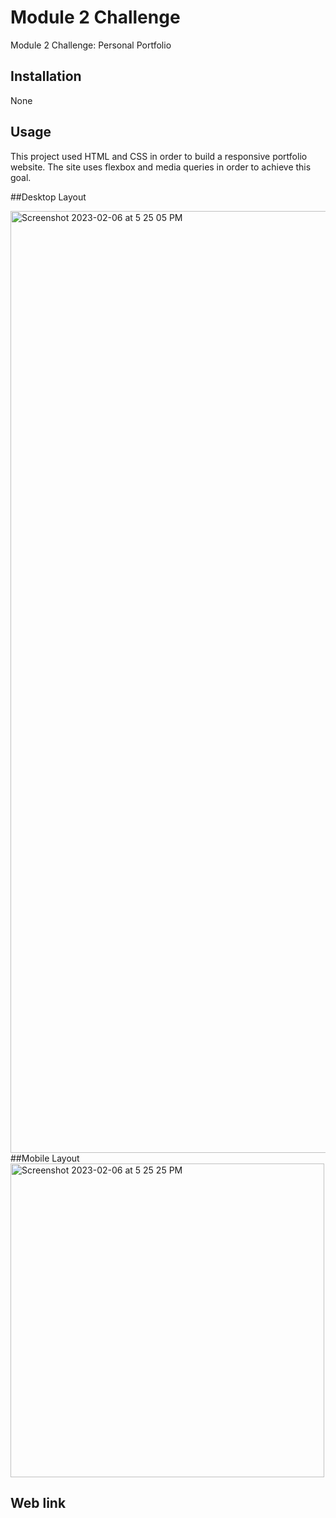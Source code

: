 # Module 2 Challenge
Module 2 Challenge: Personal Portfolio

## Installation

None

## Usage

This project used HTML and CSS in order to build a responsive portfolio website. The site uses flexbox and media queries in order to achieve this goal.

##Desktop Layout

<img width="1507" alt="Screenshot 2023-02-06 at 5 25 05 PM" src="https://user-images.githubusercontent.com/104536533/217117431-b9616bdd-d66d-49ff-a529-415a7e8c83e2.png">
##Mobile Layout

<img width="502" alt="Screenshot 2023-02-06 at 5 25 25 PM" src="https://user-images.githubusercontent.com/104536533/217117439-8ab7e0d2-0e8f-49aa-a2f8-e0733e7ce8a3.png">

## Web link

